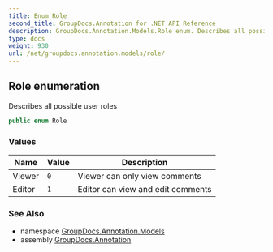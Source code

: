 ```yaml
---
title: Enum Role
second_title: GroupDocs.Annotation for .NET API Reference
description: GroupDocs.Annotation.Models.Role enum. Describes all possible user roles
type: docs
weight: 930
url: /net/groupdocs.annotation.models/role/
---
```

## Role enumeration

Describes all possible user roles

```csharp
public enum Role
```

### Values

| Name | Value | Description |
| --- | --- | --- |
| Viewer | `0` | Viewer can only view comments |
| Editor | `1` | Editor can view and edit comments |

### See Also

* namespace [GroupDocs.Annotation.Models](../../groupdocs.annotation.models/)
* assembly [GroupDocs.Annotation](../../)


